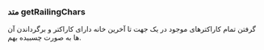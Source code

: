 ### متد getRailingChars

گرفتن تمام کاراکترهای موجود در یک جهت تا آخرین خانه دارای کاراکتر و برگرداندن آن ها به صورت چسبیده بهم.
